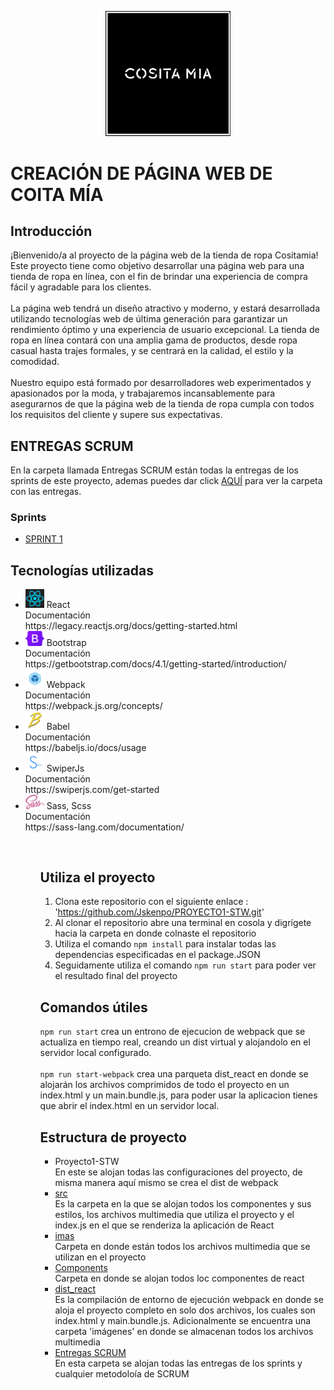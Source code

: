 <p align="center">
    <img src="./ReactApp/src/imas/cositamiaLogo.png" alt="Descripción de la imagen" style="width: 200px; height: auto;"/>
</p>

# CREACIÓN DE PÁGINA WEB DE COITA MÍA

## Introducción
¡Bienvenido/a al proyecto de la página web de la tienda de ropa Cositamia! Este proyecto tiene como objetivo desarrollar una página web para una tienda de ropa en línea, con el fin de brindar una experiencia de compra fácil y agradable para los clientes.
<br>
<br>
La página web tendrá un diseño atractivo y moderno, y estará desarrollada utilizando tecnologías web de última generación para garantizar un rendimiento óptimo y una experiencia de usuario excepcional. La tienda de ropa en línea contará con una amplia gama de productos, desde ropa casual hasta trajes formales, y se centrará en la calidad, el estilo y la comodidad.
<br>
<br>
Nuestro equipo está formado por desarrolladores web experimentados y apasionados por la moda, y trabajaremos incansablemente para asegurarnos de que la página web de la tienda de ropa cumpla con todos los requisitos del cliente y supere sus expectativas.

## ENTREGAS SCRUM 
En la carpeta llamada Entregas SCRUM  están todas la entregas de los sprints de este proyecto, ademas puedes dar click <a href='./Entregas SCRUM'>AQUÍ</a> para ver la carpeta con las entregas.

### Sprints 
<ul>
    <li>
        <a href='./Entregas SCRUM/Primer Sprint Scum .pdf'>SPRINT 1</a>
    </li>
</ul>


## Tecnologías utilizadas

<ul>
    <li>
        <img src="./ReactApp/src/imas/react.png" style= "width: 30px; height: auto;"/> React
        <br>
        Documentación 
        <br>
        https://legacy.reactjs.org/docs/getting-started.html
    </li>
    <li>
        <img src="./ReactApp/src/imas/bootstrap.png" style= "width: 30px; height: auto;"/> Bootstrap
        <br>
        Documentación
        <br>
        https://getbootstrap.com/docs/4.1/getting-started/introduction/
    </li>
    <li>
        <img src="./ReactApp/src/imas/webpack.png" style= "width: 30px; height: auto;"/> Webpack
        <br>
        Documentación
        <br>
        https://webpack.js.org/concepts/
    </li>
    <li>
        <img src="./ReactApp/src/imas/babel.png" style= "width: 30px; height: auto;"/> Babel
        <br>
        Documentación
        <br>
        https://babeljs.io/docs/usage
    </li>
    <li>
        <img src="./ReactApp/src/imas/swiper.png" style= "width: 30px; height: auto;"/> SwiperJs
        <br>
        Documentación
        <br>
        https://swiperjs.com/get-started
    </li>
    <li>
        <img src="./ReactApp/src/imas/sass.png" style= "width: 30px; height: auto;"/> Sass, Scss
        <br>
        Documentación
        <br>
        https://sass-lang.com/documentation/
    </li>
<ul>
 <br>
    
    
   
   
## Utiliza el proyecto
1. Clona este repositorio con el siguiente enlace : 'https://github.com/Jskenpo/PROYECTO1-STW.git'
    <br>
2. Al clonar el repositorio abre una terminal en cosola y digrígete hacia la carpeta en donde colnaste el repositorio 
    <br>
3. Utiliza el comando `npm install` para instalar todas las dependencias especificadas en el package.JSON
    <br>
4. Seguidamente utiliza el comando `npm run start` para poder ver el resultado final del proyecto


## Comandos útiles
`npm run start` crea un entrono de ejecucion de webpack que se actualiza en tiempo real, creando un dist virtual y alojandolo en el servidor local configurado.
    <br>
    <br>
`npm run start-webpack` crea una parqueta dist_react en donde se alojarán los archivos comprimidos de todo el proyecto en un index.html y un main.bundle.js, para poder usar         la aplicacion tienes que abrir el index.html en un servidor local.

## Estructura de proyecto
  <ul>
      <li>
          Proyecto1-STW
          <br>
          En este se alojan todas las configuraciones del proyecto, de misma manera aquí mismo se crea el dist de webpack     
      </li>
      <li>
          <a href='./src'>src</a>
          <br>
          Es la carpeta en la que se alojan todos los componentes y sus estilos, los archivos multimedia que utiliza el proyecto y el index.js en el que se renderiza la aplicación de React
      </li>
      <li>
          <a href='./src/imas'>imas</a>
          <br>
          Carpeta en donde están todos los archivos multimedia que se utilizan en el proyecto
      </li>
      <li>
          <a href='./src/components'>Components</a>
          <br>
          Carpeta en donde se alojan todos loc componentes de react
      </li>
      <li>
          <a href='./dist_react'>dist_react</a>
          <br>
          Es la compilación de entorno de ejecución webpack en donde se aloja el proyecto completo en solo dos archivos, los cuales son index.html y main.bundle.js. Adicionalmente se encuentra una carpeta 'imágenes' en donde se almacenan todos los archivos multimedia
      </li>
      <li>
          <a href='./Entregas SCRUM'>Entregas SCRUM</a>
          <br>
          En esta carpeta se alojan todas las entregas de los sprints y cualquier metodoloía de SCRUM
      </li>
  </ul>


